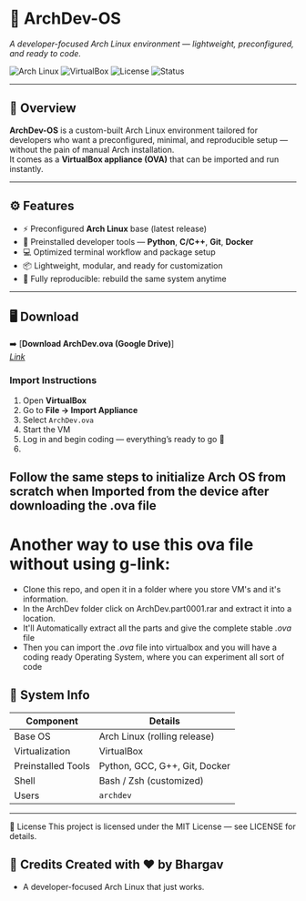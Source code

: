 # 🧩 ArchDev-OS
*A developer-focused Arch Linux environment — lightweight, preconfigured, and ready to code.*

![Arch Linux](https://img.shields.io/badge/Arch_Linux-1793D1?logo=arch-linux&logoColor=white)
![VirtualBox](https://img.shields.io/badge/VirtualBox-183A61?logo=virtualbox&logoColor=white)
![License](https://img.shields.io/badge/License-MIT-green)
![Status](https://img.shields.io/badge/Status-Stable-brightgreen)

---

## 🧠 Overview

**ArchDev-OS** is a custom-built Arch Linux environment tailored for developers who want a preconfigured, minimal, and reproducible setup — without the pain of manual Arch installation.  
It comes as a **VirtualBox appliance (OVA)** that can be imported and run instantly.

---

## ⚙️ Features

- ⚡ Preconfigured **Arch Linux** base (latest release)
- 🐍 Preinstalled developer tools — **Python**, **C/C++**, **Git**, **Docker**
- 💻 Optimized terminal workflow and package setup
- 📦 Lightweight, modular, and ready for customization
- 🔁 Fully reproducible: rebuild the same system anytime

---

## 🖥️ Download

➡️ [**Download ArchDev.ova (Google Drive)**]  
[*Link*](https://drive.google.com/file/d/17qj4PfegcNv3WV8ycHboByL0n6YU7WQr/view?usp=sharing)


### Import Instructions
1. Open **VirtualBox**
2. Go to **File → Import Appliance**
3. Select `ArchDev.ova`
4. Start the VM
5. Log in and begin coding — everything’s ready to go 🎉
6. 
## Follow the same steps to initialize Arch OS from scratch when Imported from the device after downloading the .ova file


# Another way to use this ova file without using g-link:
- Clone this repo, and open it in a folder where you store VM's and it's information.
- In the ArchDev folder click on ArchDev.part0001.rar and extract it into a location.
- It'll Automatically extract all the parts and give the complete stable *.ova* file
- Then you can import the *.ova* file into virtualbox and you will have a coding ready Operating System, where you can experiment all sort of code


## 🧩 System Info

| Component | Details |
|------------|----------|
| Base OS | Arch Linux (rolling release) |
| Virtualization | VirtualBox |
| Preinstalled Tools | Python, GCC, G++, Git, Docker |
| Shell | Bash / Zsh (customized) |
| Users | `archdev` |

---

🧾 License
This project is licensed under the MIT License — see LICENSE for details.

🪪 Credits
Created with ❤️ by Bhargav
---
* A developer-focused Arch Linux that just works.
